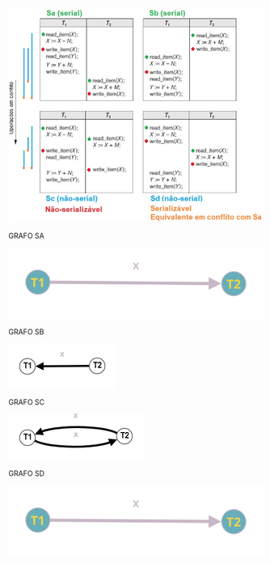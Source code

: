 ![](https://github.com/ViniciosB/sgbd-2023-2-bcc/blob/main/midia/arquivo-73.jpg)

GRAFO SA

![GRAFO SA](https://github.com/ViniciosB/sgbd-2023-2-bcc/blob/main/midia/UqohccMQIqEFgJpl.svg)

GRAFO SB  

![GRAFO SB](https://github.com/ViniciosB/sgbd-2023-2-bcc/blob/main/midia/SB.png)

GRAFO SC

![GRAFO SC](https://github.com/ViniciosB/sgbd-2023-2-bcc/blob/main/midia/SC.png)

GRAFO SD

![GRAFO SD](https://github.com/ViniciosB/sgbd-2023-2-bcc/blob/main/midia/UqohccMQIqEFgJpl(4).svg)
